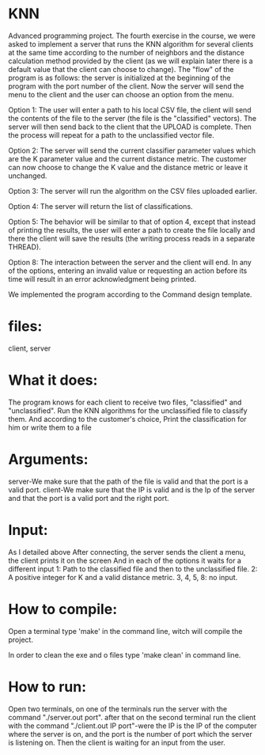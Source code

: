 # KNN

Advanced programming project. The fourth exercise in the course, we were asked to implement a server that runs the KNN algorithm for several clients at the same time according to the number of neighbors and the distance calculation method provided by the client (as we will explain later there is a default value that the client can choose to change). The "flow" of the program is as follows: the server is initialized at the beginning of the program with the port number of the client. Now the server will send the menu to the client and the user can choose an option from the menu.

Option 1: The user will enter a path to his local CSV file, the client will send the contents of the file to the server (the file is the "classified" vectors). The server will then send back to the client that the UPLOAD is complete. Then the process will repeat for a path to the unclassified vector file.

Option 2: The server will send the current classifier parameter values which are the K parameter value and the current distance metric. The customer can now choose to change the K value and the distance metric or leave it unchanged.

Option 3: The server will run the algorithm on the CSV files uploaded earlier.

Option 4: The server will return the list of classifications.

Option 5: The behavior will be similar to that of option 4, except that instead of printing the results, the user will enter a path to create the file locally and there the client will save the results (the writing process reads in a separate THREAD).

Option 8: The interaction between the server and the client will end.
In any of the options, entering an invalid value or requesting an action before its time will result in an error acknowledgment being printed.

We implemented the program according to the Command design template.

# files: 
client, server


# What it does:
The program knows for each client to receive two files, "classified" and "unclassified".
Run the KNN algorithms for the unclassified file to classify them.
And according to the customer's choice, Print the classification for him or write them to a file

# Arguments:
server-We make sure that the path of the file is valid and that the port is a valid port.
client-We make sure that the IP is valid and is the Ip of the server and that the port is a valid port and the right 
port.

# Input:
As I detailed above
After connecting, the server sends the client a menu, the client prints it on the screen
And in each of the options it waits for a different input
1: Path to the classified file and then to the unclassified file.
2: A positive integer for K and a valid distance metric.
3, 4, 5, 8: no input.


# How to compile:
Open a terminal type 'make' in the command line, witch will compile the project.


In order to clean the exe and o files type 'make clean' in command line.

# How to run:
Open two terminals, on one of the terminals run the server with the command "./server.out port". after that on the second terminal run the client with the
command "./client.out IP port"-were the IP is the IP of the computer where the server is on, and the port is the number 
of port which the server is listening on. Then the client is waiting for an input from the user.
